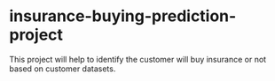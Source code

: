 # insurance-buying-prediction-project
This project will help to identify the customer will buy insurance or not based on customer datasets. 
